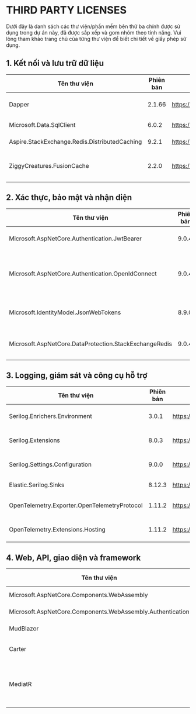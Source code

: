 # THIRD PARTY LICENSES

Dưới đây là danh sách các thư viện/phần mềm bên thứ ba chính được sử dụng trong dự án này, đã được sắp xếp và gom nhóm theo tính năng. Vui lòng tham khảo trang chủ của từng thư viện để biết chi tiết về giấy phép sử dụng.

## 1. Kết nối và lưu trữ dữ liệu
| Tên thư viện                                      | Phiên bản   | Nguồn (link)                                                    | Giấy phép | Ghi chú |
|---------------------------------------------------|-------------|------------------------------------------------------------------|-----------|---------|
| Dapper                                            | 2.1.66      | https://www.nuget.org/packages/Dapper |           | ORM nhẹ, truy vấn dữ liệu SQL hiệu quả |
| Microsoft.Data.SqlClient                          | 6.0.2       | https://www.nuget.org/packages/Microsoft.Data.SqlClient |           | Kết nối và thao tác với SQL Server |
| Aspire.StackExchange.Redis.DistributedCaching     | 9.2.1       | https://www.nuget.org/packages/Aspire.StackExchange.Redis.DistributedCaching |           | Lưu trữ cache phân tán với Redis |
| ZiggyCreatures.FusionCache                        | 2.2.0       | https://www.nuget.org/packages/ZiggyCreatures.FusionCache |           | Thư viện cache đa tầng, hỗ trợ memory/distributed cache |

## 2. Xác thực, bảo mật và nhận diện
| Tên thư viện                                      | Phiên bản   | Nguồn (link)                                                    | Giấy phép | Ghi chú |
|---------------------------------------------------|-------------|------------------------------------------------------------------|-----------|---------|
| Microsoft.AspNetCore.Authentication.JwtBearer      | 9.0.4       | https://www.nuget.org/packages/Microsoft.AspNetCore.Authentication.JwtBearer |           | Xác thực API bằng JWT |
| Microsoft.AspNetCore.Authentication.OpenIdConnect | 9.0.4       | https://www.nuget.org/packages/Microsoft.AspNetCore.Authentication.OpenIdConnect |           | Xác thực OpenID Connect (Keycloak, Azure AD,...) |
| Microsoft.IdentityModel.JsonWebTokens             | 8.9.0       | https://www.nuget.org/packages/Microsoft.IdentityModel.JsonWebTokens |           | Xử lý, kiểm tra token JWT |
| Microsoft.AspNetCore.DataProtection.StackExchangeRedis | 9.0.4  | https://www.nuget.org/packages/Microsoft.AspNetCore.DataProtection.StackExchangeRedis |           | Bảo vệ dữ liệu, chia sẻ key qua Redis |

## 3. Logging, giám sát và công cụ hỗ trợ
| Tên thư viện                                      | Phiên bản   | Nguồn (link)                                                    | Giấy phép | Ghi chú |
|---------------------------------------------------|-------------|------------------------------------------------------------------|-----------|---------|
| Serilog.Enrichers.Environment                     | 3.0.1       | https://www.nuget.org/packages/Serilog.Enrichers.Environment |           | Bổ sung thông tin môi trường vào log |
| Serilog.Extensions                                | 8.0.3       | https://www.nuget.org/packages/Serilog.Extensions |           | Tích hợp logging Serilog vào .NET |
| Serilog.Settings.Configuration                    | 9.0.0       | https://www.nuget.org/packages/Serilog.Settings.Configuration |           | Cấu hình Serilog qua file cấu hình |
| Elastic.Serilog.Sinks                             | 8.12.3      | https://www.nuget.org/packages/Elastic.Serilog.Sinks |           | Gửi log lên Elasticsearch |
| OpenTelemetry.Exporter.OpenTelemetryProtocol      | 1.11.2      | https://www.nuget.org/packages/OpenTelemetry.Exporter.OpenTelemetryProtocol |           | Export metrics, traces qua OTLP |
| OpenTelemetry.Extensions.Hosting                  | 1.11.2      | https://www.nuget.org/packages/OpenTelemetry.Extensions.Hosting |           | Tích hợp OpenTelemetry vào .NET host |

## 4. Web, API, giao diện và framework
| Tên thư viện                                      | Phiên bản   | Nguồn (link)                                                    | Giấy phép | Ghi chú |
|---------------------------------------------------|-------------|------------------------------------------------------------------|-----------|---------|
| Microsoft.AspNetCore.Components.WebAssembly       | 9.0.4       | https://www.nuget.org/packages/Microsoft.AspNetCore.Components.WebAssembly |           | Xây dựng giao diện web Blazor |
| Microsoft.AspNetCore.Components.WebAssembly.Authentication | 9.0.4 | https://www.nuget.org/packages/Microsoft.AspNetCore.Components.WebAssembly.Authentication |           | Xác thực người dùng trên Blazor |
| MudBlazor                                         | 8.5.1       | https://www.nuget.org/packages/MudBlazor |           | Thư viện UI cho Blazor |
| Carter                                            | 9.0.0       | https://www.nuget.org/packages/Carter |           | Xây dựng API theo mô hình module |
| MediatR                                           | 12.5.0      | https://www.nuget.org/packages/MediatR |           | Triển khai CQRS, Mediator Pattern cho xử lý request/response và event trong API |


